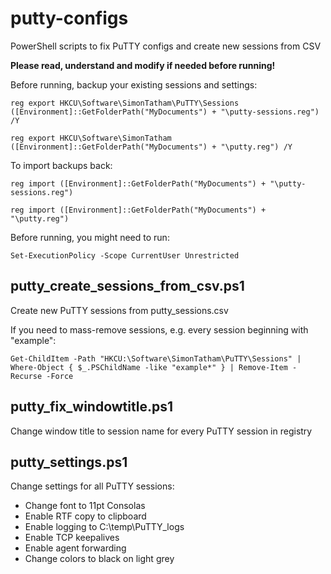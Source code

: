 # putty-configs
PowerShell scripts to fix PuTTY configs and create new sessions from CSV

**Please read, understand and modify if needed before running!**

Before running, backup your existing sessions and settings:

    reg export HKCU\Software\SimonTatham\PuTTY\Sessions ([Environment]::GetFolderPath("MyDocuments") + "\putty-sessions.reg") /Y

    reg export HKCU\Software\SimonTatham ([Environment]::GetFolderPath("MyDocuments") + "\putty.reg") /Y

To import backups back:

    reg import ([Environment]::GetFolderPath("MyDocuments") + "\putty-sessions.reg")

    reg import ([Environment]::GetFolderPath("MyDocuments") + "\putty.reg")

Before running, you might need to run:

    Set-ExecutionPolicy -Scope CurrentUser Unrestricted

## putty_create_sessions_from_csv.ps1
Create new PuTTY sessions from putty_sessions.csv

If you need to mass-remove sessions, e.g. every session beginning with "example":

    Get-ChildItem -Path "HKCU:\Software\SimonTatham\PuTTY\Sessions" | Where-Object { $_.PSChildName -like "example*" } | Remove-Item -Recurse -Force

## putty_fix_windowtitle.ps1
Change window title to session name for every PuTTY session in registry

## putty_settings.ps1
Change settings for all PuTTY sessions:
- Change font to 11pt Consolas
- Enable RTF copy to clipboard
- Enable logging to C:\temp\PuTTY_logs
- Enable TCP keepalives
- Enable agent forwarding
- Change colors to black on light grey
